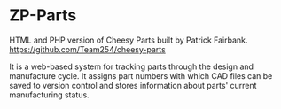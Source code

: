 # ZP-Parts

HTML and PHP version of Cheesy Parts built by Patrick Fairbank. https://github.com/Team254/cheesy-parts

It is a web-based system for tracking parts through the design and manufacture cycle. It assigns part numbers with which CAD files can be saved to version control and stores information about parts' current manufacturing status.




